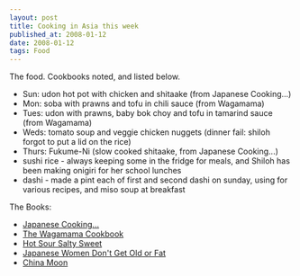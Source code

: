 ```yaml
---
layout: post
title: Cooking in Asia this week
published_at: 2008-01-12
date: 2008-01-12
tags: Food
---
```


The food. Cookbooks noted, and listed below.

*   Sun: udon hot pot with chicken and shitaake (from Japanese Cooking...)
*   Mon: soba with prawns and tofu in chili sauce (from Wagamama)
*   Tues: udon with prawns, baby bok choy and tofu in tamarind sauce (from Wagamama)
*   Weds: tomato soup and veggie chicken nuggets (dinner fail: shiloh forgot to put a lid on the rice)
*   Thurs: Fukume-Ni (slow cooked shitaake, from Japanese Cooking...)
*   sushi rice - always keeping some in the fridge for meals, and Shiloh has been making onigiri for her school lunches
*   dashi - made a pint each of first and second dashi on sunday, using for various recipes, and miso soup at breakfast

The Books:

*   [Japanese Cooking...](http://www.amazon.com/exec/obidos/ASIN/0681323272/dietrganx4com-20)
*   [The Wagamama Cookbook](http://www.amazon.com/exec/obidos/ASIN/1904920233/dietrganx4com-20)
*   [Hot Sour Salty Sweet](http://www.amazon.com/exec/obidos/ASIN/1579651143/dietrganx4com-20)
*   [Japanese Women Don't Get Old or Fat](http://www.amazon.com/exec/obidos/ASIN/0385339984/dietrganx4com-20)
*   [China Moon](http://www.amazon.com/exec/obidos/ASIN/0894807544/dietrganx4com-20)